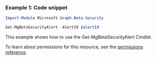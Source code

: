 ### Example 1: Code snippet

```powershellImport-Module Microsoft.Graph.Beta.Security

Get-MgBetaSecurityAlert -AlertId $alertId
```
This example shows how to use the Get-MgBetaSecurityAlert Cmdlet.
To learn about permissions for this resource, see the [permissions reference](/graph/permissions-reference).

